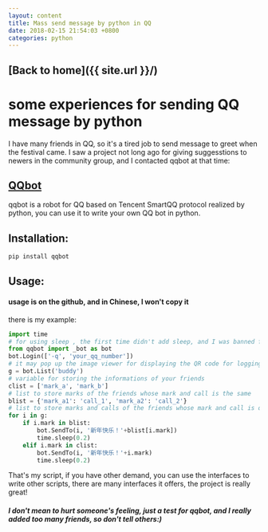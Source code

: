 ```yaml
---
layout: content
title: Mass send message by python in QQ
date: 2018-02-15 21:54:03 +0800
categories: python
---
```

## [Back to home]({{ site.url }}/)
# some experiences for sending QQ message by python
I have many friends in QQ, so it's a tired job to send message to greet when the festival came. I saw a project not long ago for giving suggesstions to newers in the community group, and I contacted qqbot at that time: 
## [QQbot](https://github.com/pandolia/qqbot)
qqbot is a robot for QQ based on Tencent SmartQQ protocol realized by python, you can use it to write your own QQ bot in python.
## Installation:
```sh
pip install qqbot
```
## Usage:
#### usage is on the github, and in Chinese, I won't copy it
there is my example:
```python
import time
# for using sleep , the first time didn't add sleep, and I was banned for hours (XD)
from qqbot import _bot as bot
bot.Login(['-q', 'your_qq_number'])
# it may pop up the image viewer for displaying the QR code for logging in
g = bot.List('buddy')
# variable for storing the informations of your friends
clist = ['mark_a', 'mark_b']
# list to store marks of the friends whose mark and call is the same
blist = {'mark_a1': 'call_1', 'mark_a2': 'call_2'}
# list to store marks and calls of the friends whose mark and call is different
for i in g:
    if i.mark in blist:
        bot.SendTo(i, '新年快乐！'+blist[i.mark])
        time.sleep(0.2)
    elif i.mark in clist:
        bot.SendTo(i, '新年快乐！'+i.mark)
        time.sleep(0.2)
```
That's my script, if you have other demand, you can use the interfaces to write other scripts, there are many interfaces it offers, the project is really great!

##### I don't mean to hurt someone's feeling, just a test for qqbot, and I really added too many friends, so don't tell others:)
